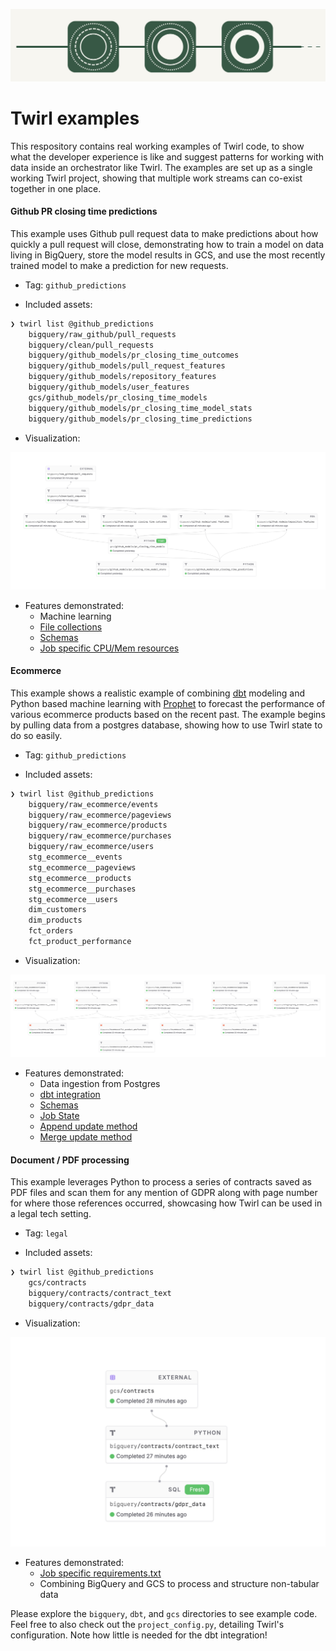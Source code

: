 ![](./assets/circles.png)

# Twirl examples

This respository contains real working examples of Twirl code, to show what the developer experience is like and suggest patterns for working with data inside an orchestrator like Twirl. The examples are set up as a single working Twirl project, showing that multiple work streams can co-exist together in one place.


#### Github PR closing time predictions

This example uses Github pull request data to make predictions about how quickly a pull request will close, demonstrating how to train a model on data living in BigQuery, store the model results in GCS, and use the most recently trained model to make a prediction for new requests.

* Tag: `github_predictions`

* Included assets:

```sh
❯ twirl list @github_predictions
    bigquery/raw_github/pull_requests
    bigquery/clean/pull_requests
    bigquery/github_models/pr_closing_time_outcomes
    bigquery/github_models/pull_request_features
    bigquery/github_models/repository_features
    bigquery/github_models/user_features
    gcs/github_models/pr_closing_time_models
    bigquery/github_models/pr_closing_time_model_stats
    bigquery/github_models/pr_closing_time_predictions
```

* Visualization:

![](./assets/github_predictions.png)

* Features demonstrated:
    - Machine learning
    - [File collections](https://docs.twirldata.com/development/testing#file-collections)
    - [Schemas](https://docs.twirldata.com/concepts/tables#schemas)
    - [Job specific CPU/Mem resources](https://docs.twirldata.com/deployment/compute-resources#job-resource-configuration)


#### Ecommerce

This example shows a realistic example of combining [dbt](https://www.getdbt.com/) modeling and Python based machine learning with [Prophet](https://facebook.github.io/prophet/) to forecast the performance of various ecommerce products based on the recent past. The example begins by pulling data from a postgres database, showing how to use Twirl state to do so easily.

* Tag: `github_predictions`

* Included assets:
```sh
❯ twirl list @github_predictions
    bigquery/raw_ecommerce/events
    bigquery/raw_ecommerce/pageviews
    bigquery/raw_ecommerce/products
    bigquery/raw_ecommerce/purchases
    bigquery/raw_ecommerce/users
    stg_ecommerce__events
    stg_ecommerce__pageviews
    stg_ecommerce__products
    stg_ecommerce__purchases
    stg_ecommerce__users
    dim_customers
    dim_products
    fct_orders
    fct_product_performance
```

* Visualization:

![](./assets/ecommerce.png)

* Features demonstrated:
    - Data ingestion from Postgres
    - [dbt integration](https://docs.twirldata.com/integrations/twirl-with-dbt)
    - [Schemas](https://docs.twirldata.com/concepts/tables#schemas)
    - [Job State](https://docs.twirldata.com/development/state)
    - [Append update method](https://docs.twirldata.com/concepts/jobs#append)
    - [Merge update method](https://docs.twirldata.com/concepts/jobs#merge)


#### Document / PDF processing

This example leverages Python to process a series of contracts saved as PDF files and scan them for any mention of GDPR along with page number for where those references occurred, showcasing how Twirl can be used in a legal tech setting.

* Tag: `legal`

* Included assets:

```sh
❯ twirl list @github_predictions
    gcs/contracts
    bigquery/contracts/contract_text
    bigquery/contracts/gdpr_data
```

* Visualization:

![](./assets/legal.png)

* Features demonstrated:
    - [Job specific requirements.txt](https://docs.twirldata.com/development/containers#requirements-file)
    - Combining BigQuery and GCS to process and structure non-tabular data

Please explore the `bigquery`, `dbt`, and `gcs` directories to see example code. Feel free to also check out the `project_config.py`, detailing Twirl's configuration. Note how little is needed for the dbt integration!
